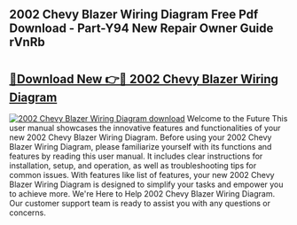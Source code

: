 ## 2002 Chevy Blazer Wiring Diagram Free Pdf Download - Part-Y94 New Repair Owner Guide rVnRb

# <h2><a href="http://dfhhsoi.blite.top/?on=2002+Chevy+Blazer+Wiring+Diagram">🔗Download New 👉🔴 2002 Chevy Blazer Wiring Diagram</a></h2>

[![2002 Chevy Blazer Wiring Diagram download](https://i.imgur.com/lujVjoI.png)](http://dfhhsoi.blite.top/?on=2002+Chevy+Blazer+Wiring+Diagram)
Welcome to the Future This user manual showcases the innovative features and functionalities of your new 2002 Chevy Blazer Wiring Diagram. Before using your 2002 Chevy Blazer Wiring Diagram, please familiarize yourself with its functions and features by reading this user manual. It includes clear instructions for installation, setup, and operation, as well as troubleshooting tips for common issues. With features like list of features, your new 2002 Chevy Blazer Wiring Diagram is designed to simplify your tasks and empower you to achieve more. We're Here to Help 2002 Chevy Blazer Wiring Diagram. Our customer support team is ready to assist you with any questions or concerns.
